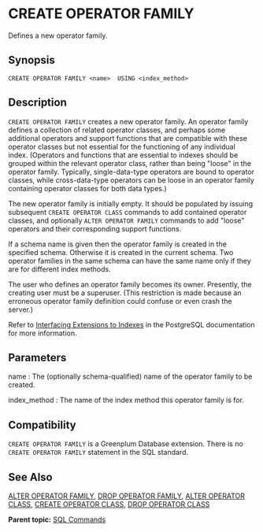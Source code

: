 # CREATE OPERATOR FAMILY 

Defines a new operator family.

## <a id="section2"></a>Synopsis 

``` {#sql_command_synopsis}
CREATE OPERATOR FAMILY <name>  USING <index_method>  
```

## <a id="section3"></a>Description 

`CREATE OPERATOR FAMILY` creates a new operator family. An operator family defines a collection of related operator classes, and perhaps some additional operators and support functions that are compatible with these operator classes but not essential for the functioning of any individual index. \(Operators and functions that are essential to indexes should be grouped within the relevant operator class, rather than being "loose" in the operator family. Typically, single-data-type operators are bound to operator classes, while cross-data-type operators can be loose in an operator family containing operator classes for both data types.\)

The new operator family is initially empty. It should be populated by issuing subsequent `CREATE OPERATOR CLASS` commands to add contained operator classes, and optionally `ALTER OPERATOR FAMILY` commands to add "loose" operators and their corresponding support functions.

If a schema name is given then the operator family is created in the specified schema. Otherwise it is created in the current schema. Two operator families in the same schema can have the same name only if they are for different index methods.

The user who defines an operator family becomes its owner. Presently, the creating user must be a superuser. \(This restriction is made because an erroneous operator family definition could confuse or even crash the server.\)

Refer to [Interfacing Extensions to Indexes](https://www.postgresql.org/docs/12/xindex.html) in the PostgreSQL documentation for more information.

## <a id="section4"></a>Parameters 

name
:   The \(optionally schema-qualified\) name of the operator family to be created.

index\_method
:   The name of the index method this operator family is for.

## <a id="section7"></a>Compatibility 

`CREATE OPERATOR FAMILY` is a Greenplum Database extension. There is no `CREATE OPERATOR FAMILY` statement in the SQL standard.

## <a id="section8"></a>See Also 

[ALTER OPERATOR FAMILY](ALTER_OPERATOR_FAMILY.html), [DROP OPERATOR FAMILY](DROP_OPERATOR_FAMILY.html), [ALTER OPERATOR CLASS](ALTER_OPERATOR_CLASS.html), [CREATE OPERATOR CLASS](CREATE_OPERATOR_CLASS.html), [DROP OPERATOR CLASS](DROP_OPERATOR_CLASS.html)

**Parent topic:** [SQL Commands](../sql_commands/sql_ref.html)

